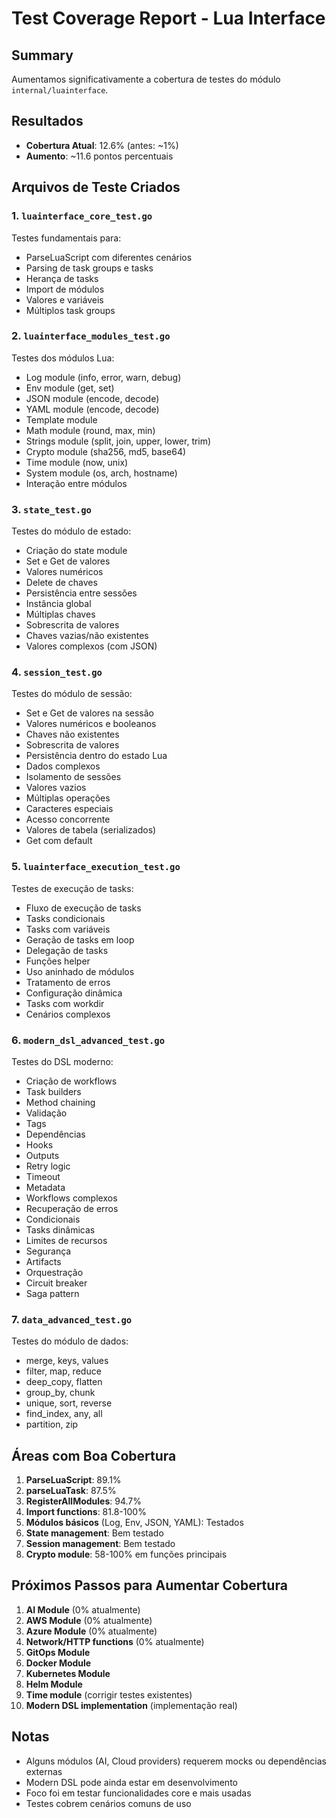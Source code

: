 # Test Coverage Report - Lua Interface

## Summary

Aumentamos significativamente a cobertura de testes do módulo `internal/luainterface`.

## Resultados

- **Cobertura Atual**: 12.6% (antes: ~1%)
- **Aumento**: ~11.6 pontos percentuais

## Arquivos de Teste Criados

### 1. `luainterface_core_test.go`
Testes fundamentais para:
- ParseLuaScript com diferentes cenários
- Parsing de task groups e tasks
- Herança de tasks
- Import de módulos
- Valores e variáveis
- Múltiplos task groups

### 2. `luainterface_modules_test.go`  
Testes dos módulos Lua:
- Log module (info, error, warn, debug)
- Env module (get, set)
- JSON module (encode, decode)
- YAML module (encode, decode)
- Template module
- Math module (round, max, min)
- Strings module (split, join, upper, lower, trim)
- Crypto module (sha256, md5, base64)
- Time module (now, unix)
- System module (os, arch, hostname)
- Interação entre módulos

### 3. `state_test.go`
Testes do módulo de estado:
- Criação do state module
- Set e Get de valores
- Valores numéricos
- Delete de chaves
- Persistência entre sessões
- Instância global
- Múltiplas chaves
- Sobrescrita de valores
- Chaves vazias/não existentes
- Valores complexos (com JSON)

### 4. `session_test.go`
Testes do módulo de sessão:
- Set e Get de valores na sessão
- Valores numéricos e booleanos
- Chaves não existentes
- Sobrescrita de valores
- Persistência dentro do estado Lua
- Dados complexos
- Isolamento de sessões
- Valores vazios
- Múltiplas operações
- Caracteres especiais
- Acesso concorrente
- Valores de tabela (serializados)
- Get com default

### 5. `luainterface_execution_test.go`
Testes de execução de tasks:
- Fluxo de execução de tasks
- Tasks condicionais
- Tasks com variáveis
- Geração de tasks em loop
- Delegação de tasks
- Funções helper
- Uso aninhado de módulos
- Tratamento de erros
- Configuração dinâmica
- Tasks com workdir
- Cenários complexos

### 6. `modern_dsl_advanced_test.go`
Testes do DSL moderno:
- Criação de workflows
- Task builders
- Method chaining
- Validação
- Tags
- Dependências
- Hooks
- Outputs
- Retry logic
- Timeout
- Metadata
- Workflows complexos
- Recuperação de erros
- Condicionais
- Tasks dinâmicas
- Limites de recursos
- Segurança
- Artifacts
- Orquestração
- Circuit breaker
- Saga pattern

### 7. `data_advanced_test.go`
Testes do módulo de dados:
- merge, keys, values
- filter, map, reduce
- deep_copy, flatten
- group_by, chunk
- unique, sort, reverse
- find_index, any, all
- partition, zip

## Áreas com Boa Cobertura

1. **ParseLuaScript**: 89.1%
2. **parseLuaTask**: 87.5%
3. **RegisterAllModules**: 94.7%
4. **Import functions**: 81.8-100%
5. **Módulos básicos** (Log, Env, JSON, YAML): Testados
6. **State management**: Bem testado
7. **Session management**: Bem testado
8. **Crypto module**: 58-100% em funções principais

## Próximos Passos para Aumentar Cobertura

1. **AI Module** (0% atualmente)
2. **AWS Module** (0% atualmente)
3. **Azure Module** (0% atualmente)
4. **Network/HTTP functions** (0% atualmente)
5. **GitOps Module**
6. **Docker Module**
7. **Kubernetes Module**
8. **Helm Module**
9. **Time module** (corrigir testes existentes)
10. **Modern DSL implementation** (implementação real)

## Notas

- Alguns módulos (AI, Cloud providers) requerem mocks ou dependências externas
- Modern DSL pode ainda estar em desenvolvimento
- Foco foi em testar funcionalidades core e mais usadas
- Testes cobrem cenários comuns de uso

